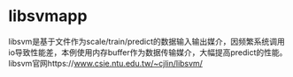 # libsvmapp
libsvm是基于文件作为scale/train/predict的数据输入输出媒介，因频繁系统调用io导致性能差，本例使用内存buffer作为数据传输媒介，大幅提高predict的性能。
libsvm官网https://www.csie.ntu.edu.tw/~cjlin/libsvm/
